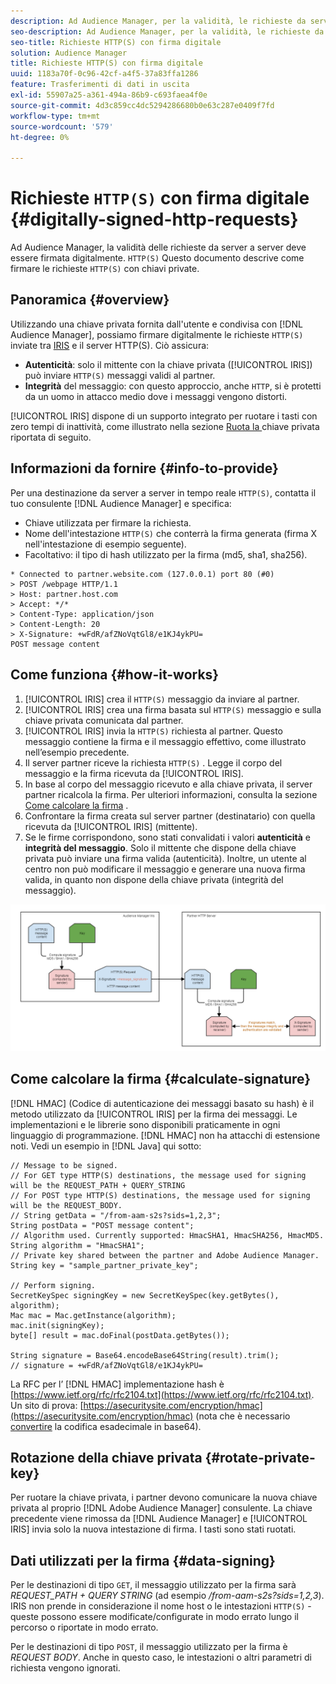 ```yaml
---
description: Ad Audience Manager, per la validità, le richieste da server a server HTTP(S) devono essere firmate digitalmente. Questo documento descrive come firmare le richieste HTTP con chiavi private.
seo-description: Ad Audience Manager, per la validità, le richieste da server a server HTTP(S) devono essere firmate digitalmente. Questo documento descrive come firmare le richieste HTTP(S) con chiavi private.
seo-title: Richieste HTTP(S) con firma digitale
solution: Audience Manager
title: Richieste HTTP(S) con firma digitale
uuid: 1183a70f-0c96-42cf-a4f5-37a83ffa1286
feature: Trasferimenti di dati in uscita
exl-id: 55907a25-a361-494a-86b9-c693faea4f0e
source-git-commit: 4d3c859cc4dc5294286680b0e63c287e0409f7fd
workflow-type: tm+mt
source-wordcount: '579'
ht-degree: 0%

---
```


# Richieste `HTTP(S)` con firma digitale {#digitally-signed-http-requests}

Ad Audience Manager, la validità delle richieste da server a server deve essere firmata digitalmente. `HTTP(S)` Questo documento descrive come firmare le richieste `HTTP(S)` con chiavi private.

## Panoramica {#overview}

<!-- digitally_signed_http_requests.xml -->

Utilizzando una chiave privata fornita dall&#39;utente e condivisa con [!DNL Audience Manager], possiamo firmare digitalmente le richieste `HTTP(S)` inviate tra [IRIS](../../../reference/system-components/components-data-action.md#iris) e il server HTTP(S). Ciò assicura:

* **Autenticità**: solo il mittente con la chiave privata ([!UICONTROL IRIS]) può inviare  `HTTP(S)` messaggi validi al partner.
* **Integrità** del messaggio: con questo approccio, anche  `HTTP`, si è protetti da un uomo in attacco medio dove i messaggi vengono distorti.

[!UICONTROL IRIS] dispone di un supporto integrato per ruotare i tasti con zero tempi di inattività, come illustrato nella sezione  [Ruota la ](../../../integration/receiving-audience-data/real-time-outbound-transfers/digitally-signed-http-requests.md#rotate-private-key) chiave privata riportata di seguito.

## Informazioni da fornire {#info-to-provide}

Per una destinazione da server a server in tempo reale `HTTP(S)`, contatta il tuo consulente [!DNL Audience Manager] e specifica:

* Chiave utilizzata per firmare la richiesta.
* Nome dell&#39;intestazione `HTTP(S)` che conterrà la firma generata (firma X nell&#39;intestazione di esempio seguente).
* Facoltativo: il tipo di hash utilizzato per la firma (md5, sha1, sha256).

```
* Connected to partner.website.com (127.0.0.1) port 80 (#0)
> POST /webpage HTTP/1.1
> Host: partner.host.com
> Accept: */*
> Content-Type: application/json
> Content-Length: 20
> X-Signature: +wFdR/afZNoVqtGl8/e1KJ4ykPU=
POST message content
```

## Come funziona {#how-it-works}

1. [!UICONTROL IRIS] crea il  `HTTP(S)` messaggio da inviare al partner.
1. [!UICONTROL IRIS] crea una firma basata sul  `HTTP(S)` messaggio e sulla chiave privata comunicata dal partner.
1. [!UICONTROL IRIS] invia la  `HTTP(S)` richiesta al partner. Questo messaggio contiene la firma e il messaggio effettivo, come illustrato nell’esempio precedente.
1. Il server partner riceve la richiesta `HTTP(S)` . Legge il corpo del messaggio e la firma ricevuta da [!UICONTROL IRIS].
1. In base al corpo del messaggio ricevuto e alla chiave privata, il server partner ricalcola la firma. Per ulteriori informazioni, consulta la sezione [Come calcolare la firma](../../../integration/receiving-audience-data/real-time-outbound-transfers/digitally-signed-http-requests.md#calculate-signature) .
1. Confrontare la firma creata sul server partner (destinatario) con quella ricevuta da [!UICONTROL IRIS] (mittente).
1. Se le firme corrispondono, sono stati convalidati i valori **autenticità** e **integrità del messaggio**. Solo il mittente che dispone della chiave privata può inviare una firma valida (autenticità). Inoltre, un utente al centro non può modificare il messaggio e generare una nuova firma valida, in quanto non dispone della chiave privata (integrità del messaggio).

![](assets/iris-digitally-sign-http-request.png)

## Come calcolare la firma {#calculate-signature}

[!DNL HMAC] (Codice di autenticazione dei messaggi basato su hash) è il metodo utilizzato da  [!UICONTROL IRIS] per la firma dei messaggi. Le implementazioni e le librerie sono disponibili praticamente in ogni linguaggio di programmazione. [!DNL HMAC] non ha attacchi di estensione noti. Vedi un esempio in [!DNL Java] qui sotto:

```
// Message to be signed.
// For GET type HTTP(S) destinations, the message used for signing will be the REQUEST_PATH + QUERY_STRING
// For POST type HTTP(S) destinations, the message used for signing will be the REQUEST_BODY.
// String getData = "/from-aam-s2s?sids=1,2,3";
String postData = "POST message content";
// Algorithm used. Currently supported: HmacSHA1, HmacSHA256, HmacMD5.
String algorithm = "HmacSHA1";
// Private key shared between the partner and Adobe Audience Manager.
String key = "sample_partner_private_key";
  
// Perform signing.
SecretKeySpec signingKey = new SecretKeySpec(key.getBytes(), algorithm);
Mac mac = Mac.getInstance(algorithm);
mac.init(signingKey);
byte[] result = mac.doFinal(postData.getBytes());
  
String signature = Base64.encodeBase64String(result).trim(); 
// signature = +wFdR/afZNoVqtGl8/e1KJ4ykPU=
```

La RFC per l’ [!DNL HMAC] implementazione hash è [https://www.ietf.org/rfc/rfc2104.txt](https://www.ietf.org/rfc/rfc2104.txt). Un sito di prova: [https://asecuritysite.com/encryption/hmac](https://asecuritysite.com/encryption/hmac) (nota che è necessario [convertire](https://tomeko.net/online_tools/hex_to_base64.php?lang=en) la codifica esadecimale in base64).

## Rotazione della chiave privata {#rotate-private-key}

Per ruotare la chiave privata, i partner devono comunicare la nuova chiave privata al proprio [!DNL Adobe Audience Manager] consulente. La chiave precedente viene rimossa da [!DNL Audience Manager] e [!UICONTROL IRIS] invia solo la nuova intestazione di firma. I tasti sono stati ruotati.

## Dati utilizzati per la firma {#data-signing}

Per le destinazioni di tipo `GET`, il messaggio utilizzato per la firma sarà *REQUEST_PATH + QUERY STRING* (ad esempio */from-aam-s2s?sids=1,2,3*). IRIS non prende in considerazione il nome host o le intestazioni `HTTP(S)` - queste possono essere modificate/configurate in modo errato lungo il percorso o riportate in modo errato.

Per le destinazioni di tipo `POST`, il messaggio utilizzato per la firma è *REQUEST BODY*. Anche in questo caso, le intestazioni o altri parametri di richiesta vengono ignorati.
